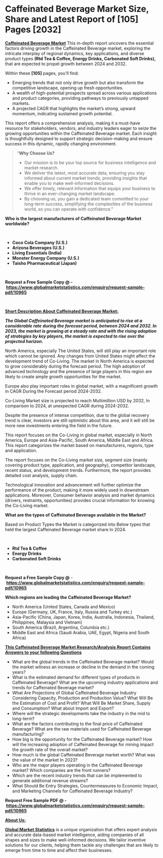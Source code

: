 <h1>Caffeinated Beverage Market Size, Share and Latest Report of [105] Pages [2032]</h1>
<p><a href="https://www.globalmarketstatistics.com/market-reports/caffeinated-beverage-market-10965"><strong>Caffeinated Beverage Market</strong></a> This in-depth report uncovers the essential factors driving growth in the Caffeinated Beverage market, exploring the intricate interplay of regional dynamics, key applications, and diverse product types <strong>(Rtd Tea &amp; Coffee, Energy Drinks, Carbonated Soft Drinks&lrm;),</strong> that are expected to propel growth between 2024 and 2032.</p>
<p>Within these <strong>[105]</strong> pages, you'll find:</p>
<ul>
<li>Emerging trends that not only drive growth but also transform the competitive landscape, opening up fresh opportunities.</li>
<li>A wealth of high-potential prospects spread across various applications and product categories, providing pathways to previously untapped markets.</li>
<li>A projected CAGR that highlights the market&rsquo;s strong, upward momentum, indicating sustained growth potential.</li>
</ul>
<p>This report offers a comprehensive analysis, making it a must-have resource for stakeholders, vendors, and industry leaders eager to seize the growing opportunities within the Caffeinated Beverage market. Each insight is thoughtfully designed to support strategic decision-making and ensure success in this dynamic, rapidly changing environment.</p>
<blockquote class="">
<p>&ldquo;<strong>Why Choose Us? </strong></p>
<ul>
<li>Our mission is to be your top source for business intelligence and market research.</li>
<li>We deliver the latest, most accurate data, ensuring you stay informed about current market trends, providing insights that enable you to make well-informed decisions.</li>
<li>We offer timely, relevant information that equips your business to thrive in an ever-changing market landscape.</li>
<li>By choosing us, you gain a dedicated team committed to your long-term success, simplifying the complexities of the business world, so you can operate with confidence.&rdquo;</li>
</ul>
</blockquote>
<p><strong>Who is the largest manufacturers of Caffeinated Beverage Market worldwide?</strong></p>
<p>&nbsp;</p>
<ul>
<li><strong>Coco Cola Company (U.S.)</strong></li>
<li><strong>Arizona Beverages (U.S.)</strong></li>
<li><strong>Living Essentials (India)</strong></li>
<li><strong>Monster Energy Company (U.S.)</strong></li>
<li><strong>Taisho Pharmaceutical (Japan)</strong></li>
</ul>
<p>&nbsp;</p>
<p><strong>Request a Free Sample Copy @ -&nbsp;</strong><a href="https://www.globalmarketstatistics.com/enquiry/request-sample-pdf/10965"><strong>https://www.globalmarketstatistics.com/enquiry/request-sample-pdf/10965</strong></a></p>
<p>&nbsp;</p>
<p><strong><u>Short Description About Caffeinated Beverage Market:</u></strong></p>
<p><strong><em>The Global Caffeinated Beverage market is anticipated to rise at a considerable rate during the forecast period, between 2024 and 2032. In 2023, the market is growing at a steady rate and with the rising adoption of strategies by key players, the market is expected to rise over the projected horizon.</em></strong></p>
<p>North America, especially The United States, will still play an important role which cannot be ignored. Any changes from United States might affect the development trend of Co-Living. The market in North America is expected to grow considerably during the forecast period. The high adoption of advanced technology and the presence of large players in this region are likely to create ample growth opportunities for the market.</p>
<p>Europe also play important roles in global market, with a magnificent growth in CAGR During the Forecast period 2024-2032.</p>
<p>Co-Living Market size is projected to reach Multimillion USD by 2032, In comparison to 2024, at unexpected CAGR during 2024-2032.</p>
<p>Despite the presence of intense competition, due to the global recovery trend is clear, investors are still optimistic about this area, and it will still be more new investments entering the field in the future.</p>
<p>This report focuses on the Co-Living in global market, especially in North America, Europe and Asia-Pacific, South America, Middle East and Africa. This report categorizes the market based on manufacturers, regions, type and application.</p>
<p>The report focuses on the Co-Living market size, segment size (mainly covering product type, application, and geography), competitor landscape, recent status, and development trends. Furthermore, the report provides detailed cost analysis, supply chain.</p>
<p>Technological innovation and advancement will further optimize the performance of the product, making it more widely used in downstream applications. Moreover, Consumer behavior analysis and market dynamics (drivers, restraints, opportunities) provides crucial information for knowing the Co-Living market.</p>
<p><strong>What are the types of Caffeinated Beverage available in the Market?</strong></p>
<p>Based on Product Types the Market is categorized into Below types that held the largest Caffeinated Beverage market share In 2024.</p>
<p>&nbsp;</p>
<ul>
<li><strong>Rtd Tea &amp; Coffee</strong></li>
<li><strong>Energy Drinks</strong></li>
<li><strong>Carbonated Soft Drinks&lrm;</strong></li>
</ul>
<p>&nbsp;</p>
<p><strong>Request a Free Sample Copy @</strong>&nbsp;-&nbsp;<a href="https://www.globalmarketstatistics.com/enquiry/request-sample-pdf/10965"><strong>https://www.globalmarketstatistics.com/enquiry/request-sample-pdf/10965</strong></a></p>
<p><strong>Which regions are leading the Caffeinated Beverage Market?</strong></p>
<ul>
<li>North America (United States, Canada and Mexico)</li>
<li>Europe (Germany, UK, France, Italy, Russia and Turkey etc.)</li>
<li>Asia-Pacific (China, Japan, Korea, India, Australia, Indonesia, Thailand, Philippines, Malaysia and Vietnam)</li>
<li>South America (Brazil, Argentina, Columbia etc.)</li>
<li>Middle East and Africa (Saudi Arabia, UAE, Egypt, Nigeria and South Africa)</li>
</ul>
<p><strong><u>This Caffeinated Beverage Market Research/Analysis Report Contains Answers to your following Questions</u></strong></p>
<ul>
<li>What are the global trends in the Caffeinated Beverage market? Would the market witness an increase or decline in the demand in the coming years?</li>
<li>What is the estimated demand for different types of products in Caffeinated Beverage? What are the upcoming industry applications and trends for Caffeinated Beverage market?</li>
<li>What Are Projections of Global Caffeinated Beverage Industry Considering Capacity, Production and Production Value? What Will Be the Estimation of Cost and Profit? What Will Be Market Share, Supply and Consumption? What about Import and Export?</li>
<li>Where will the strategic developments take the industry in the mid to long-term?</li>
<li>What are the factors contributing to the final price of Caffeinated Beverage? What are the raw materials used for Caffeinated Beverage manufacturing?</li>
<li>How big is the opportunity for the Caffeinated Beverage market? How will the increasing adoption of Caffeinated Beverage for mining impact the growth rate of the overall market?</li>
<li>How much is the global Caffeinated Beverage market worth? What was the value of the market In 2023?</li>
<li>Who are the major players operating in the Caffeinated Beverage market? Which companies are the front runners?</li>
<li>Which are the recent industry trends that can be implemented to generate additional revenue streams?</li>
<li>What Should Be Entry Strategies, Countermeasures to Economic Impact, and Marketing Channels for Caffeinated Beverage Industry?</li>
</ul>
<p><strong>Request Free Sample PDF @ -&nbsp;</strong><a href="https://www.globalmarketstatistics.com/enquiry/request-sample-pdf/10965"><strong>https://www.globalmarketstatistics.com/enquiry/request-sample-pdf/10965</strong></a></p>
<p><strong><u>About Us:</u></strong></p>
<p><a href="https://www.globalmarketstatistics.com/"><strong>Global Market Statistics</strong></a>&nbsp;is a unique organization that offers expert analysis and accurate data-based market intelligence, aiding companies of all shapes and sizes to make well-informed decisions. We tailor inventive solutions for our clients, helping them tackle any challenges that are likely to emerge from time to time and affect their businesses.</p>